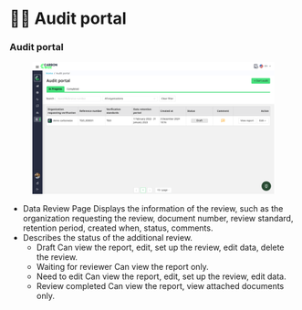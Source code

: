# 🧑‍💻 Audit portal

### Audit portal

<figure><img src="../../.gitbook/assets/image (45).png" alt=""><figcaption></figcaption></figure>

* Data Review Page Displays the information of the review, such as the organization requesting the review, document number, review standard, retention period, created when, status, comments.
* Describes the status of the additional review.
  * Draft Can view the report, edit, set up the review, edit data, delete the review.
  * Waiting for reviewer Can view the report only.
  * Need to edit Can view the report, edit, set up the review, edit data.
  * Review completed Can view the report, view attached documents only.
